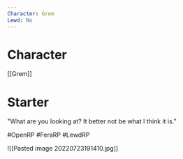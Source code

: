 ```yaml
---
Character: Grem
Lewd: No
---
```

# Character
[[Grem]]

# Starter
"What are you looking at? It better not be what I think it is."  

#OpenRP #FeraRP #LewdRP 


![[Pasted image 20220723191410.jpg]]
